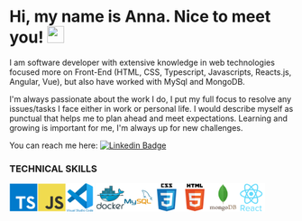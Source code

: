 
# Hi, my name is Anna.  Nice to meet you! <img src="https://raw.githubusercontent.com/MartinHeinz/MartinHeinz/master/wave.gif" width="30px" height="30px" />
<p align="center">
  </p>

<p> I am software developer with extensive knowledge in web technologies focused more on Front-End (HTML, CSS, Typescript, Javascripts, Reacts.js, Angular, Vue), but also have worked with MySql and MongoDB. </p>

<p>I'm always passionate about the work I do, I put my full focus to resolve any issues/tasks I face either in work or personal life. I would describe myself as punctual that helps me to plan ahead and meet expectations. Learning and growing is important for me, I'm always up for new challenges.</p>

You can reach me here: [![Linkedin Badge](https://img.shields.io/badge/-Anna_Ozolina-blue?style=flat&logo=Linkedin&logoColor=white&link=https://www.linkedin.com/in/anna-ozolina)](https://www.linkedin.com/in/anna-ozolina)

<h3> TECHNICAL SKILLS </h3>

<img src="https://github.com/devicons/devicon/blob/master/icons/typescript/typescript-original.svg" alt="Typescript Logo" width="50" height="50" /><img src="https://github.com/devicons/devicon/blob/master/icons/javascript/javascript-original.svg" alt="JavaScript Logo" width="50" height="50" /><img src="https://github.com/devicons/devicon/blob/master/icons/vscode/vscode-original-wordmark.svg" alt="JavaScript Logo" width="50" height="50" /> <img
src="https://github.com/devicons/devicon/blob/master/icons/docker/docker-original-wordmark.svg" alt="Docker Logo" width="50" height="50" /><img
src="https://github.com/devicons/devicon/blob/master/icons/mysql/mysql-original-wordmark.svg" alt="MySQL Logo" width="50" height="50" /><img
src="https://github.com/devicons/devicon/blob/master/icons/css3/css3-original-wordmark.svg" alt="CSS Logo" width="50" height="50" /><img
src="https://github.com/devicons/devicon/blob/master/icons/html5/html5-original-wordmark.svg" alt="HTML Logo" width="50" height="50" /><img
src="https://github.com/devicons/devicon/blob/master/icons/mongodb/mongodb-original-wordmark.svg" alt="MongoDB Logo" width="50" height="50" /><img
src="https://github.com/devicons/devicon/blob/master/icons/react/react-original-wordmark.svg" alt="React Logo" width="50" height="50" />

